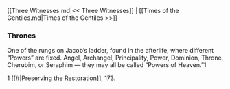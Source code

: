 [[Three Witnesses.md|<< Three Witnesses]]  |  [[Times of the Gentiles.md|Times of the Gentiles >>]]

### Thrones
One of the rungs on Jacob’s ladder, found in the afterlife, where different “Powers” are fixed. Angel, Archangel, Principality, Power, Dominion, Throne, Cherubim, or Seraphim — they may all be called “Powers of Heaven.”1



1
[[#|Preserving the Restoration]], 173.